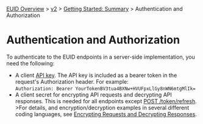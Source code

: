 [EUID Overview](../../../README.md) > [v2](../summary-doc-v2.md) > [Getting Started: Summary](gs-summary.md) > Authentication and Authorization

# Authentication and Authorization

To authenticate to the EUID endpoints in a server-side implementation, you need the following:

- A client [API key](gs-credentials.md#api-key-and-client-secret). The API key is included as a bearer token in the request's Authorization header. For example:<br/>
  `Authorization: Bearer YourTokenBV3tua4BXNw+HVUFpxLlGy8nWN6mtgMlIk=`
- A client secret for encrypting API requests and decrypting API responses. This is needed for all endpoints except [POST /token/refresh](../endpoints/post-token-refresh.md). <br/>>For details, and encryption/decryption examples in several different coding languages, see [Encrypting Requests and Decrypting Responses](gs-encryption-decryption.md).